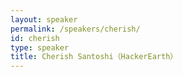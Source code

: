 ```yaml
---
layout: speaker
permalink: /speakers/cherish/
id: cherish
type: speaker
title: Cherish Santoshi（HackerEarth）
---
```

